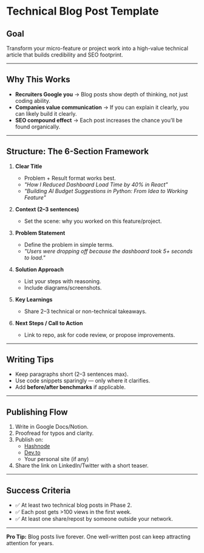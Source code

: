 # Technical Blog Post Template

## Goal

Transform your micro-feature or project work into a high-value technical article that builds credibility and SEO
footprint.

---

## Why This Works

- **Recruiters Google you** → Blog posts show depth of thinking, not just coding ability.
- **Companies value communication** → If you can explain it clearly, you can likely build it clearly.
- **SEO compound effect** → Each post increases the chance you’ll be found organically.

---

## Structure: The 6-Section Framework

1. **Clear Title**
    - Problem + Result format works best.
    - *"How I Reduced Dashboard Load Time by 40% in React"*
    - *"Building AI Budget Suggestions in Python: From Idea to Working Feature"*

2. **Context (2–3 sentences)**
    - Set the scene: why you worked on this feature/project.

3. **Problem Statement**
    - Define the problem in simple terms.
    - *"Users were dropping off because the dashboard took 5+ seconds to load."*

4. **Solution Approach**
    - List your steps with reasoning.
    - Include diagrams/screenshots.

5. **Key Learnings**
    - Share 2–3 technical or non-technical takeaways.

6. **Next Steps / Call to Action**
    - Link to repo, ask for code review, or propose improvements.

---

## Writing Tips

- Keep paragraphs short (2–3 sentences max).
- Use code snippets sparingly — only where it clarifies.
- Add **before/after benchmarks** if applicable.

---

## Publishing Flow

1. Write in Google Docs/Notion.
2. Proofread for typos and clarity.
3. Publish on:
    - [Hashnode](https://hashnode.com)
    - [Dev.to](https://dev.to)
    - Your personal site (if any)
4. Share the link on LinkedIn/Twitter with a short teaser.

---

## Success Criteria

- ✅ At least two technical blog posts in Phase 2.
- ✅ Each post gets >100 views in the first week.
- ✅ At least one share/repost by someone outside your network.

---

**Pro Tip:** Blog posts live forever. One well-written post can keep attracting attention for years.
